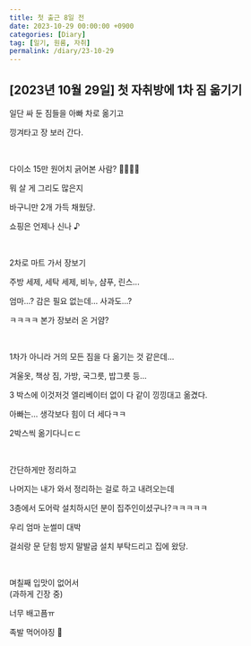 ```yaml
---
title: 첫 출근 8일 전
date: 2023-10-29 00:00:00 +0900
categories: [Diary]
tag: [일기, 원룸, 자취]
permalink: /diary/23-10-29
---
```


## [2023년 10월 29일] 첫 자취방에 1차 짐 옮기기

일단 싸 둔 짐들을 아빠 차로 옮기고

낑겨타고 장 보러 간다.

<br />

다이소 15만 원어치 긁어본 사람? 🙋‍♀️🙋‍♂️

뭐 살 게 그리도 많은지

바구니만 2개 가득 채웠당.

쇼핑은 언제나 신나 ♪

<br />

2차로 마트 가서 장보기

주방 세제, 세탁 세제, 비누, 샴푸, 린스...

엄마...? 감은 필요 없는데... 사과도...?

ㅋㅋㅋㅋ 본가 장보러 온 거얌?

<br />

1차가 아니라 거의 모든 짐을 다 옮기는 것 같은데...

겨울옷, 책상 짐, 가방, 국그릇, 밥그릇 등...

3 박스에 이것저것 엘리베이터 없이 다 같이 낑낑대고 옮겼다.

아빠는... 생각보다 힘이 더 세다ㅋㅋ

2박스씩 옮기다니ㄷㄷ

<br />

간단하게만 정리하고

나머지는 내가 와서 정리하는 걸로 하고 내려오는데

3층에서 도어락 설치하시던 분이 집주인이셨구나?ㅋㅋㅋㅋㅋ

우리 엄마 눈썰미 대박

걸쇠랑 문 닫힘 방지 말발굽 설치 부탁드리고 집에 왔당.

<br />

며칠째 입맛이 없어서<br />
(과하게 긴장 중)

너무 배고픔ㅠ

족발 먹어야징 🍖
